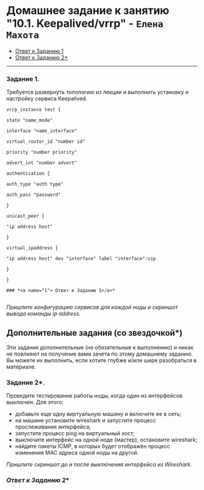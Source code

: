# Домашнее задание к занятию "10.1. Keepalived/vrrp" - `Елена Махота`

- [Ответ к Заданию 1](#1)
- [Ответ к Заданию 2*](#2)

---

### Задание 1. 

Требуется развернуть топологию из лекции и выполнить установку и настройку сервиса Keepalived. 

```
vrrp_instance test {

state "name_mode"

interface "name_interface"

virtual_router_id "number id"

priority "number priority"

advert_int "number advert"

authentication {

auth_type "auth type"

auth_pass "password"

}

unicast_peer {

"ip address host"

}

virtual_ipaddress {

"ip address host" dev "interface" label "interface":vip

}

}

### *<a name="1"> Ответ к Заданию 1</a>*


```

*Пришлите  конфигурацию сервисов для каждой ноды и скриншот вывода команды  ip address.*

## Дополнительные задания (со звездочкой*)

Эти задания дополнительные (не обязательные к выполнению) и никак не повлияют на получение вами зачета по этому домашнему заданию. Вы можете их выполнить, если хотите глубже и/или шире разобраться в материале.
 
### Задание 2*.

Проведите тестирование работы ноды, когда один из интерфейсов выключен. Для этого:
- добавьте еще одну виртуальную машину и включите ее в сеть;
- на машине установите wireshark и запустите процесс прослеживания интерфейса;
- запустите процесс ping на виртуальный хост;
- выключите интерфейс на одной ноде (мастер), остановите wireshark;
- найдите пакеты ICMP, в которых будет отображён процесс изменения MAC адреса одной ноды на другой. 

 *Пришлите скриншот до и после выключения интерфейса из Wireshark.*
 
 ### *<a name="2"> Ответ к Заданию 2*</a>*
